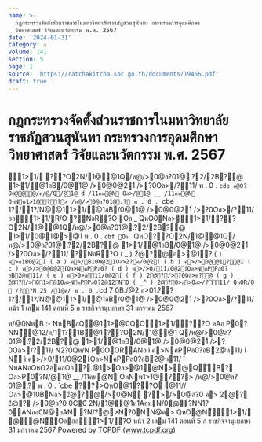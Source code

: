 ```yaml
---
name: >-
  กฎกระทรวงจัดตั้งส่วนราชการในมหาวิทยาลัยราชภัฏสวนสุนันทา กระทรวงการอุดมศึกษา
  วิทยาศาสตร์ วิจัยและนวัตกรรม พ.ศ. 2567
date: '2024-01-31'
category: ก
volume: 141
section: 5
page: 1
source: 'https://ratchakitcha.soc.go.th/documents/19456.pdf'
draft: true
---
```


# กฎกระทรวงจัดตั้งส่วนราชการในมหาวิทยาลัยราชภัฏสวนสุนันทา กระทรวงการอุดมศึกษา วิทยาศาสตร์ วิจัยและนวัตกรรม พ.ศ. 2567

1>1/ ??O2N/1@@1Q/ห@/>0@ล?01@.?2/2B?@ 1>1/@1อB/0@1@ />0@0@21์ />?0Oล>/?11/ พ . 0 . `cde อ@0?0อํ@@@/ค/@/Q/@1@ d /11คห@N Oล>/@1@ __ /11คห@N OหNพ1>1@??> /ห@/>0@ล?01@.? พ . 0 . `cbe 1?/1?/N@@11>1/@1อB/0@1@ />0@0@21์ />?0Oล>/?11/ ออ1>1/R/O ?NอR?O Oอ _ QหO0Nล>1>1/??O2N/1@@1Q/ห@/>0@ล?01@.?2/2B?@ 1>1/0@1@>@1 พ . 0 . `cbf Oอ ` QหO??O2N/1@@1Q/ห@/>0@ล?01@.?2/2B?@ 1>1/@1อB/0@1@ />0@0@21์ />?0Oล>/?11/ ?NอR?O ( _ ) 2ํ@?@อ>@1? ( ` ) ค>ค1B0@21์ ( a ) ค>/B100@21์Oล>2?ค/0@21์ ( b ) ค>/>0@@1?@1 ( c ) ค>/>0@0@21์Oล>NคPPล0? ( d ) ค>/>0/11/0@21์Oล>NคPPล0?อB2@ห11/ ( e ) ค>0>ล11/0@21์ ( f ) 2@?/>?0Oล>พ?@ ( g ) 2ํ@?/>01>@1Oล>NคPPล0?2@12N0 ( _^ ) 2ํ@?0>ล>Oล>/?11/ QหOR/O  /??N 25 /1@ค/ พ . 0 . `cd 7 0B./@2 อ>01.?? 1?/1?/N@@11>1/@1อB/0@1@ />0@0@21์ />?0Oล>/?11/ หน้า 1 เลม 141 ตอนที่ 5 ก ราชกิจจานุเบกษา 31 มกราคม 2567

ห/@0NหB :- NหBลQ@11>@0QO1>1/??O คAอ P0?NN็@12/ค/11?1B@1??O2N/1@@1 Q/ห@/>0@ล?01@.?2/2B?@ 1>1/@1อB/0@1@ />0@0@21์ />?0Oล>/?11/ N2?0Qห/N P0OORANอ ì ค>NคPPล0?อB2@ห11/ î N็ ì ค>/>0/11/0@21์Oล>NคPPล0?อB2@ห11/ î NพANอQหO2อคลOอ?.@1>Oล>@1ํ@N>@QัB? Oล>P0?N/@1@ __ /11คห@N OหNพ1>1@??> /ห@/>0@ล?01@.? พ . 0 . `cbe ??>QหO@1??O @11// Oล>@10BNล>2ํ@?@/>0@N ?>/>0@ล?0 ค> 2@? 2ํ@? />0@ล?0 0C0์ 2N/1@@1ห1AอหN/0@?NN1?0ANออ0N@อAN ?N/?@>N?0NN@ค> QหOํ@N็1>1/ @ํ@N็Oอออ1>1/?O หน้า 2 เลม 141 ตอนที่ 5 ก ราชกิจจานุเบกษา 31 มกราคม 2567 Powered by TCPDF (www.tcpdf.org)
